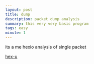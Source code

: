 ```yaml
---
layout: post
title: dump
description: packet dump analysis
summary: this very very basic program
tags: easy
minute: 1
---
```

its a me hexio analysis of single packet 

[hex-u](https://pankace.github.io/violet-rabbit-v2/files/hex/dump.hex)